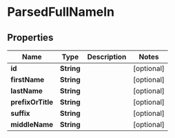 
# ParsedFullNameIn

## Properties
Name | Type | Description | Notes
------------ | ------------- | ------------- | -------------
**id** | **String** |  |  [optional]
**firstName** | **String** |  |  [optional]
**lastName** | **String** |  |  [optional]
**prefixOrTitle** | **String** |  |  [optional]
**suffix** | **String** |  |  [optional]
**middleName** | **String** |  |  [optional]



